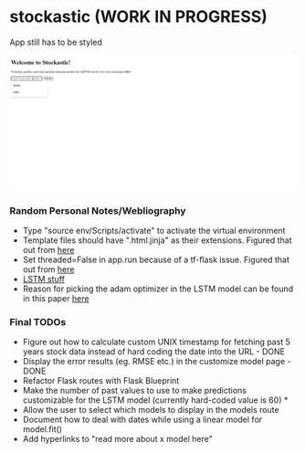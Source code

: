 # stockastic (WORK IN PROGRESS)

<p>App still has to be styled</li>

![Proof of Concept Demo](demo-poc.gif)

<h3>Random Personal Notes/Webliography</h3>

<ul>
  <li>Type "source env/Scripts/activate" to activate the virtual environment</li>
  <li>Template files should have ".html.jinja" as their extensions. Figured that out from <a href = "https://jinja.palletsprojects.com/en/2.11.x/templates/">here</a></li>
  <li>Set threaded=False in app.run because of a tf-flask issue. Figured that out from <a href="https://stackoverflow.com/questions/58015489/flask-and-keras-model-error-thread-local-object-has-no-attribute-value">here</a></li>
  <li><a href="https://towardsdatascience.com/predicting-stock-prices-using-a-keras-lstm-model-4225457f0233">LSTM stuff</a></li>
  <li>Reason for picking the adam optimizer in the LSTM model can be found in this paper <a href="https://dl.acm.org/doi/pdf/10.1145/3374587.3374622">here</a></li>
</ul>

<h3>Final TODOs</h3>

<ul>
  <li>Figure out how to calculate custom UNIX timestamp for fetching past 5 years stock data instead of hard coding the date into the URL - DONE</li>
  <li>Display the error results (eg. RMSE etc.) in the customize model page - DONE</li>
  <li>Refactor Flask routes with Flask Blueprint</li>
  <li>Make the number of past values to use to make predictions customizable for the LSTM model (currently hard-coded value is 60) *</li>
  <li>Allow the user to select which models to display in the models route</li>
  <li>Document how to deal with dates while using a linear model for model.fit()</li>
  <li>Add hyperlinks to "read more about x model here"</li>
</ul>
